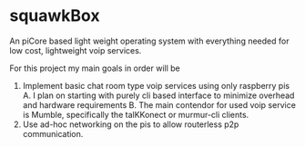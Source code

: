 # squawkBox
An piCore based light weight operating system with everything needed for low cost, lightweight voip services.

For this project my main goals in order will be
  1. Implement basic chat room type voip services using only raspberry pis
      A. I plan on starting with purely cli based interface to minimize overhead and hardware requirements
      B. The main contendor for used voip service is Mumble, specifically the talKKonect or murmur-cli clients.
  3. Use ad-hoc networking on the pis to allow routerless p2p communication.
